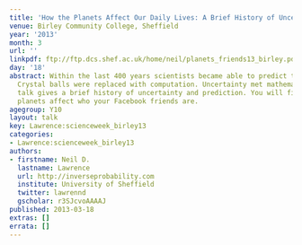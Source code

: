 ```yaml
---
title: 'How the Planets Affect Our Daily Lives: A Brief History of Uncertainty'
venue: Birley Community College, Sheffield
year: '2013'
month: 3
url: ''
linkpdf: ftp://ftp.dcs.shef.ac.uk/home/neil/planets_friends13_birley.pdf
day: '18'
abstract: Within the last 400 years scientists became able to predict the future.
  Crystal balls were replaced with computation. Uncertainty met mathematics. This
  talk gives a brief history of uncertainty and prediction. You will find out how
  planets affect who your Facebook friends are.
agegroup: Y10
layout: talk
key: Lawrence:scienceweek_birley13
categories:
- Lawrence:scienceweek_birley13
authors:
- firstname: Neil D.
  lastname: Lawrence
  url: http://inverseprobability.com
  institute: University of Sheffield
  twitter: lawrennd
  gscholar: r3SJcvoAAAAJ
published: 2013-03-18
extras: []
errata: []
---
```

